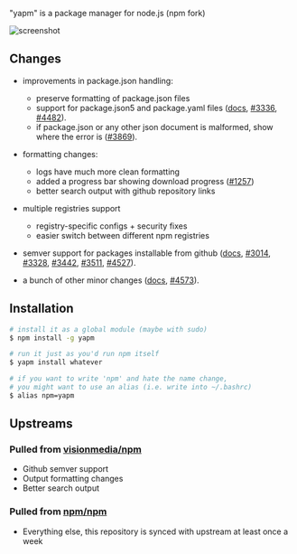 "yapm" is a package manager for node.js (npm fork)

![screenshot](https://raw.github.com/rlidwka/yapm/master/changes/images/main.png)

## Changes

  - improvements in package.json handling:
    - preserve formatting of package.json files
    - support for package.json5 and package.yaml files ([docs](https://github.com/rlidwka/yapm/blob/master/changes/package-yaml.md), [#3336](https://github.com/isaacs/npm/issues/3336), [#4482](https://github.com/npm/npm/issues/4482)).
    - if package.json or any other json document is malformed, show where the error is ([#3869](https://github.com/npm/npm/issues/3869)).

  - formatting changes:
    - logs have much more clean formatting
    - added a progress bar showing download progress ([#1257](https://github.com/npm/npm/issues/4587))
    - better search output with github repository links

  - multiple registries support
    - registry-specific configs + security fixes
    - easier switch between different npm registries

  - semver support for packages installable from github ([docs](https://github.com/rlidwka/yapm/blob/master/changes/github-semver.md), [#3014](https://github.com/npm/npm/issues/3014), [#3328](https://github.com/npm/npm/issues/3328), [#3442](https://github.com/npm/npm/issues/3442), [#3511](https://github.com/npm/npm/issues/3511), [#4527](https://github.com/npm/npm/issues/4527)).

  - a bunch of other minor changes ([docs](https://github.com/rlidwka/yapm/blob/master/changes/minor-fixes.md), [#4573](https://github.com/npm/npm/issues/4573)).

## Installation

```sh
# install it as a global module (maybe with sudo)
$ npm install -g yapm

# run it just as you'd run npm itself
$ yapm install whatever

# if you want to write 'npm' and hate the name change,
# you might want to use an alias (i.e. write into ~/.bashrc)
$ alias npm=yapm
```

## Upstreams

### Pulled from [visionmedia/npm](https://github.com/visionmedia/npm)

  - Github semver support
  - Output formatting changes
  - Better search output

### Pulled from [npm/npm](https://github.com/npm/npm)

  - Everything else, this repository is synced with upstream at least once a week

